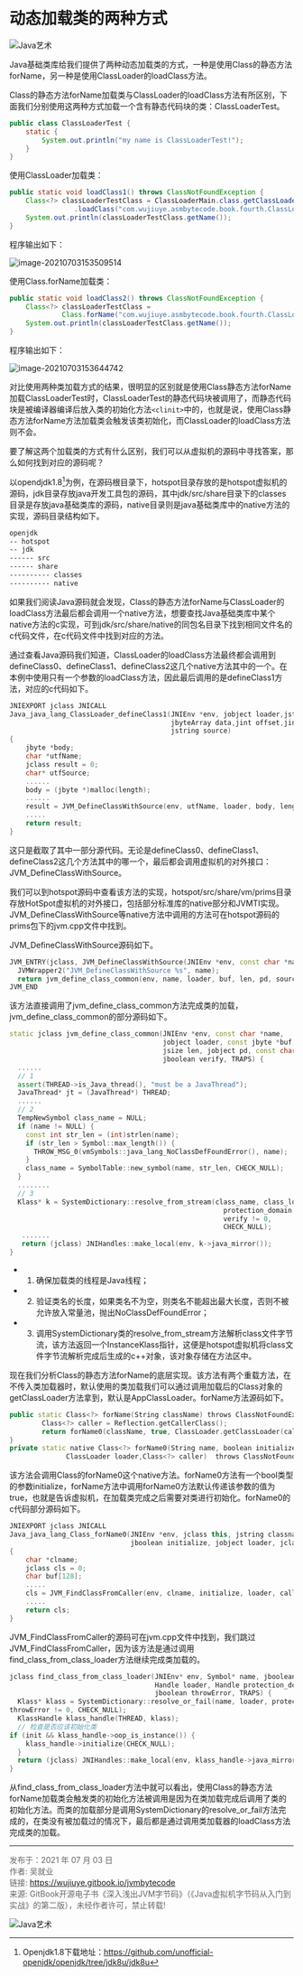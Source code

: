 # 动态加载类的两种方式

![Java艺术](../qrcode/javaskill_qrcode_01.png)

Java基础类库给我们提供了两种动态加载类的方式，一种是使用Class的静态方法forName，另一种是使用ClassLoader的loadClass方法。

Class的静态方法forName加载类与ClassLoader的loadClass方法有所区别，下面我们分别使用这两种方式加载一个含有静态代码块的类：ClassLoaderTest。

```java
public class ClassLoaderTest {
    static {
        System.out.println("my name is ClassLoaderTest!");
    }
}
```

使用ClassLoader加载类：

```java
public static void loadClass1() throws ClassNotFoundException {
    Class<?> classLoaderTestClass = ClassLoaderMain.class.getClassLoader()
                .loadClass("com.wujiuye.asmbytecode.book.fourth.ClassLoaderTest");
    System.out.println(classLoaderTestClass.getName());
}
```

程序输出如下：

![image-20210703153509514](images/chapter04-01-01.png)

使用Class.forName加载类：

```java
public static void loadClass2() throws ClassNotFoundException {
    Class<?> classLoaderTestClass = 
             Class.forName("com.wujiuye.asmbytecode.book.fourth.ClassLoaderTest");
    System.out.println(classLoaderTestClass.getName());
}
```

程序输出如下：

![image-20210703153644742](images/chapter04-01-02.png)

对比使用两种类加载方式的结果，很明显的区别就是使用Class静态方法forName加载ClassLoaderTest时，ClassLoaderTest的静态代码块被调用了，而静态代码块是被编译器编译后放入类的初始化方法`<clinit>`中的，也就是说，使用Class静态方法forName方法加载类会触发该类初始化，而ClassLoader的loadClass方法则不会。

要了解这两个加载类的方式有什么区别，我们可以从虚拟机的源码中寻找答案，那么如何找到对应的源码呢？

以opendjdk1.8[^1]为例，在源码根目录下，hotspot目录存放的是hotspot虚拟机的源码，jdk目录存放java开发工具包的源码，其中jdk/src/share目录下的classes目录是存放java基础类库的源码，native目录则是java基础类库中的native方法的实现，源码目录结构如下。

```txt
openjdk
-- hotspot
-- jdk
------ src
------ share
---------- classes
---------- native
```

如果我们阅读Java源码就会发现，Class的静态方法forName与ClassLoader的loadClass方法最后都会调用一个native方法，想要查找Java基础类库中某个native方法的c实现，可到jdk/src/share/native的同包名目录下找到相同文件名的c代码文件，在c代码文件中找到对应的方法。

通过查看Java源码我们知道，ClassLoader的loadClass方法最终都会调用到defineClass0、defineClass1、defineClass2这几个native方法其中的一个。在本例中使用只有一个参数的loadClass方法，因此最后调用的是defineClass1方法，对应的c代码如下。

```c
JNIEXPORT jclass JNICALL
Java_java_lang_ClassLoader_defineClass1(JNIEnv *env, jobject loader,jstring name,
                                        jbyteArray data,jint offset,jint length,jobject pd,
                                        jstring source)
{
    jbyte *body;
    char *utfName;
    jclass result = 0;
    char* utfSource;
    ......
    body = (jbyte *)malloc(length);
    ...... 
    result = JVM_DefineClassWithSource(env, utfName, loader, body, length, pd, utfSource);
    .....
    return result;
}
```

这只是截取了其中一部分源代码。无论是defineClass0、defineClass1、defineClass2这几个方法其中的哪一个，最后都会调用虚拟机的对外接口：JVM_DefineClassWithSource。

我们可以到hotspot源码中查看该方法的实现，hotspot/src/share/vm/prims目录存放HotSpot虚拟机的对外接口，包括部分标准库的native部分和JVMTI实现。JVM_DefineClassWithSource等native方法中调用的方法可在hotspot源码的prims包下的jvm.cpp文件中找到。

JVM_DefineClassWithSource源码如下。

```c++
JVM_ENTRY(jclass, JVM_DefineClassWithSource(JNIEnv *env, const char *name, jobject loader, const jbyte *buf, jsize len, jobject pd, const char *source))
  JVMWrapper2("JVM_DefineClassWithSource %s", name);
  return jvm_define_class_common(env, name, loader, buf, len, pd, source, true, THREAD);
JVM_END
```

该方法直接调用了jvm_define_class_common方法完成类的加载，jvm_define_class_common的部分源码如下。

```c++
static jclass jvm_define_class_common(JNIEnv *env, const char *name,
                                      jobject loader, const jbyte *buf,
                                      jsize len, jobject pd, const char *source,
                                      jboolean verify, TRAPS) {
  ......
  // 1
  assert(THREAD->is_Java_thread(), "must be a JavaThread");
  JavaThread* jt = (JavaThread*) THREAD;
  ......
  // 2  
  TempNewSymbol class_name = NULL;
  if (name != NULL) {
    const int str_len = (int)strlen(name);
    if (str_len > Symbol::max_length()) {
      THROW_MSG_0(vmSymbols::java_lang_NoClassDefFoundError(), name);
    }
    class_name = SymbolTable::new_symbol(name, str_len, CHECK_NULL);
  }
  ........
  // 3
  Klass* k = SystemDictionary::resolve_from_stream(class_name, class_loader,
                                                     protection_domain, &st,
                                                     verify != 0,
                                                     CHECK_NULL);
   .......
   return (jclass) JNIHandles::make_local(env, k->java_mirror());
}
```

* 1) 确保加载类的线程是Java线程；
* 2) 验证类名的长度，如果类名不为空，则类名不能超出最大长度，否则不被允许放入常量池，抛出NoClassDefFoundError；
* 3) 调用SystemDictionary类的resolve_from_stream方法解析class文件字节流，该方法返回一个InstanceKlass指针，这便是hotspot虚拟机将class文件字节流解析完成后生成的c++对象，该对象存储在方法区中。

现在我们分析Class的静态方法forName的底层实现。该方法有两个重载方法，在不传入类加载器时，默认使用的类加载我们可以通过调用加载后的Class对象的getClassLoader方法拿到，默认是AppClassLoader。forName方法源码如下。

```c++
public static Class<?> forName(String className) throws ClassNotFoundException {
        Class<?> caller = Reflection.getCallerClass();
        return forName0(className, true, ClassLoader.getClassLoader(caller), caller);
}
private static native Class<?> forName0(String name, boolean initialize,
              ClassLoader loader,Class<?> caller)  throws ClassNotFoundException;
```

该方法会调用Class的forName0这个native方法。forName0方法有一个bool类型的参数initialize，forName方法中调用forName0方法默认传递该参数的值为true，也就是告诉虚拟机，在加载类完成之后需要对类进行初始化。forName0的c代码部分源码如下。

```c++
JNIEXPORT jclass JNICALL
Java_java_lang_Class_forName0(JNIEnv *env, jclass this, jstring classname,
                              jboolean initialize, jobject loader, jclass caller)
{
    char *clname;
    jclass cls = 0;
    char buf[128];
    .....
    cls = JVM_FindClassFromCaller(env, clname, initialize, loader, caller);
    .....
    return cls;
}
```

JVM_FindClassFromCaller的源码可在jvm.cpp文件中找到，我们跳过JVM_FindClassFromCaller，因为该方法是通过调用find_class_from_class_loader方法继续完成类加载的。

```c++
jclass find_class_from_class_loader(JNIEnv* env, Symbol* name, jboolean init,
                                    Handle loader, Handle protection_domain,
                                    jboolean throwError, TRAPS) {
  Klass* klass = SystemDictionary::resolve_or_fail(name, loader, protection_domain, 
throwError != 0, CHECK_NULL);
  KlassHandle klass_handle(THREAD, klass);
  // 检查是否应该初始化类  
if (init && klass_handle->oop_is_instance()) {
    klass_handle->initialize(CHECK_NULL);
  }
  return (jclass) JNIHandles::make_local(env, klass_handle->java_mirror());
}
```

从find_class_from_class_loader方法中就可以看出，使用Class的静态方法forName加载类会触发类的初始化方法被调用是因为在类加载完成后调用了类的初始化方法。而类的加载部分是调用SystemDictionary的resolve_or_fail方法完成的，在类没有被加载过的情况下，最后都是通过调用类加载器的loadClass方法完成类的加载。

---

[^1]: Openjdk1.8下载地址：https://github.com/unofficial-openjdk/openjdk/tree/jdk8u/jdk8u

<font color= #666666>发布于：2021 年 07 月 03 日</font><br><font color= #666666>作者: 吴就业</font><br><font color= #666666>链接: https://wujiuye.gitbook.io/jvmbytecode</font><br><font color= #666666>来源: GitBook开源电子书《深入浅出JVM字节码》（《Java虚拟机字节码从入门到实战》的第二版），未经作者许可，禁止转载!</font><br>

![Java艺术](../qrcode/javaskill_qrcode_02.png)

